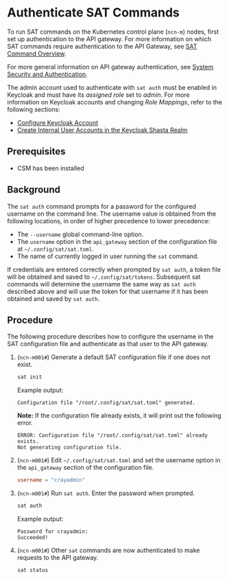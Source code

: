 # Authenticate SAT Commands

To run SAT commands on the Kubernetes control plane (`ncn-m`) nodes, first set up authentication to
the API gateway. For more information on which SAT commands require authentication to the API
Gateway, see [SAT Command Overview](../about_sat/SAT_Command_Overview.md).

For more general information on API gateway authentication, see
[System Security and Authentication](../../security_and_authentication/System_Security_and_Authentication.md).

The admin account used to authenticate with `sat auth` must be enabled in
Keycloak and must have its *assigned role* set to *admin*. For more information
on Keycloak accounts and changing *Role Mappings*, refer to the following sections:

* [Configure Keycloak Account](../../CSM_product_management/Configure_Keycloak_Account.md)
* [Create Internal User Accounts in the Keycloak Shasta Realm](../../security_and_authentication/Create_Internal_User_Accounts_in_the_Keycloak_Shasta_Realm.md)

## Prerequisites

* CSM has been installed

## Background

The `sat auth` command prompts for a password for the configured username on
the command line. The username value is obtained from the following locations,
in order of higher precedence to lower precedence:

* The `--username` global command-line option.
* The `username` option in the `api_gateway` section of the configuration file
  at `~/.config/sat/sat.toml`.
* The name of currently logged in user running the `sat` command.

If credentials are entered correctly when prompted by `sat auth`, a token file
will be obtained and saved to `~/.config/sat/tokens`. Subsequent sat commands
will determine the username the same way as `sat auth` described above and will
use the token for that username if it has been obtained and saved by `sat auth`.

## Procedure

The following procedure describes how to configure the username in the SAT
configuration file and authenticate as that user to the API gateway.

1. (`ncn-m001#`) Generate a default SAT configuration file if one does not exist.

   ```bash
   sat init
   ```

   Example output:

   ```text
   Configuration file "/root/.config/sat/sat.toml" generated.
   ```

   **Note:** If the configuration file already exists, it will print out the
   following error.

   ```text
   ERROR: Configuration file "/root/.config/sat/sat.toml" already exists.
   Not generating configuration file.
   ```

1. (`ncn-m001#`) Edit `~/.config/sat/sat.toml` and set the username option in the `api_gateway`
   section of the configuration file.

   ```toml
   username = "crayadmin"
   ```

1. (`ncn-m001#`) Run `sat auth`. Enter the password when prompted.

   ```bash
   sat auth
   ```

   Example output:

   ```text
   Password for crayadmin:
   Succeeded!
   ```

1. (`ncn-m001#`) Other `sat` commands are now authenticated to make requests to the API gateway.

   ```bash
   sat status
   ```
